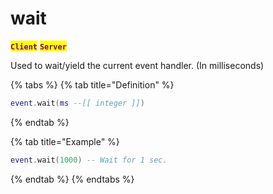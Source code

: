 # wait

<mark style="color:purple;">**`Client`**</mark> <mark style="color:purple;">**`Server`**</mark>

Used to wait/yield the current event handler. (In milliseconds)

{% tabs %}
{% tab title="Definition" %}
```lua
event.wait(ms --[[ integer ]])
```
{% endtab %}

{% tab title="Example" %}
```lua
event.wait(1000) -- Wait for 1 sec.
```
{% endtab %}
{% endtabs %}
